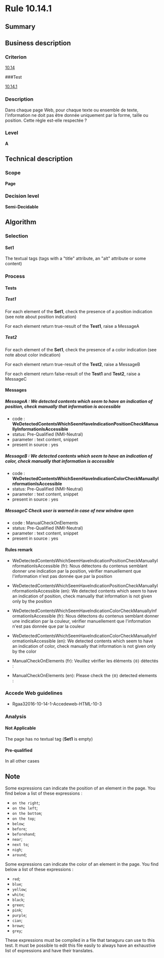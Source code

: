# Rule 10.14.1

## Summary

## Business description

### Criterion

[10.14](http://references.modernisation.gouv.fr/rgaa/criteres.html#crit-10-14)

###Test

[10.14.1](http://references.modernisation.gouv.fr/rgaa/criteres.html#test-10-14-1)

### Description

Dans chaque page Web, pour chaque texte ou ensemble de texte, l'information ne doit pas &ecirc;tre donn&eacute;e uniquement par la forme, taille ou position. Cette r&egrave;gle est-elle respect&eacute;e ?

### Level

**A**

## Technical description

### Scope

**Page**

### Decision level

**Semi-Decidable**

## Algorithm

### Selection

#### Set1

The textual tags (tags with a "title" attribute, an "alt" attribute or some content)

### Process

#### Tests 

##### Test1

For each element of the **Set1**, check the presence of a position indication (see note about position indication)

For each element return true-result of the **Test1**, raise a MessageA

##### Test2

For each element of the **Set1**, check the presence of a color indication (see note about color indication)

For each element return true-result of the **Test2**, raise a MessageB

For each element return false-result of the **Test1** and **Test2**, raise a MessageC

#### Messages

##### MessageA : We detected contents which seem to have an indication of position, check manually that information is accessible

-    code : **WeDetectedContentsWhichSeemHaveIndicationPositionCheckManuallyInformationIsAccessible** 
-    status: Pre-Qualified (NMI-Neutral)
-    parameter : text content, snippet
-    present in source : yes

##### MessageB : We detected contents which seem to have an indication of color, check manually that information is accessible

-    code : **WeDetectedContentsWhichSeemHaveIndicationColorCheckManuallyInformationIsAccessible** 
-    status: Pre-Qualified (NMI-Neutral)
-    parameter : text content, snippet
-    present in source : yes

##### MessageC Check user is warned in case of new window open

-   code : ManualCheckOnElements
-   status: Pre-Qualified (NMI-Neutral)
-   parameter : text content, snippet
-   present in source : yes

#### Rules remark

 * WeDetectedContentsWhichSeemHaveIndicationPositionCheckManuallyInformationIsAccessible (fr): Nous d&eacute;tectons du contenus semblant donner une indication par la position, v&eacute;rifier manuellement que l'information n'est pas donn&eacute;e que par la position
 * WeDetectedContentsWhichSeemHaveIndicationPositionCheckManuallyInformationIsAccessible (en): We detected contents which seem to have an indication of position, check manually that information is not given only by the position

 * WeDetectedContentsWhichSeemHaveIndicationColorCheckManuallyInformationIsAccessible (fr): Nous d&eacute;tectons du contenus semblant donner une indication par la couleur, v&eacute;rifier manuellement que l'information n'est pas donn&eacute;e que par la couleur
 * WeDetectedContentsWhichSeemHaveIndicationColorCheckManuallyInformationIsAccessible (en): We detected contents which seem to have an indication of color, check manually that information is not given only by the color

 * ManualCheckOnElements (fr): Veuillez v&eacute;rifier les &eacute;l&eacute;ments <code>{0}</code> d&eacute;tect&eacute;s :
 * ManualCheckOnElements (en): Please check the <code>{0}</code> detected elements :

### Accede Web guidelines

 * Rgaa32016-10-14-1-Accedeweb-HTML-10-3

### Analysis

#### Not Applicable

The page has no textual tag (**Set1** is empty)

#### Pre-qualified

In all other cases

## Note

Some expressions can indicate the position of an element in the page. You find below a list of these expressions :
 * `on the right`;
 * `on the left`;
 * `on the bottom`;
 * `on the top`;
 * `below`;
 * `before`;
 * `beforehand`;
 * `near`;
 * `next to`;
 * `nigh`;
 * `around`;

Some expressions can indicate the color of an element in the page. You find below a list of these expressions :
 * `red`;
 * `blue`;
 * `yellow`;
 * `white`;
 * `black`;
 * `green`;
 * `pink`;
 * `purple`;
 * `cian`;
 * `brown`;
 * `grey`;

These expressions must be compiled in a file that tanaguru can use to this test. It must be possible to edit this file easily to always have an exhaustive list of expressions and have their translates.